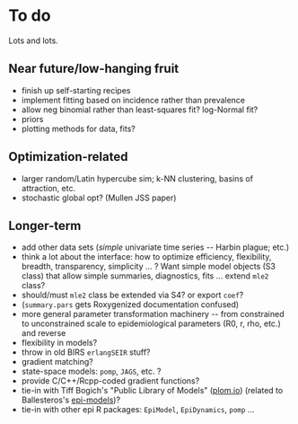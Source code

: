 To do
==========

Lots and lots.

## Near future/low-hanging fruit

* finish up self-starting recipes
* implement fitting based on incidence rather than prevalence
* allow neg binomial rather than least-squares fit? log-Normal fit?
* priors
* plotting methods for data, fits?

## Optimization-related

* larger random/Latin hypercube sim; k-NN clustering, basins of attraction, etc.
* stochastic global opt? (Mullen JSS paper) 

## Longer-term

* add other data sets (*simple* univariate time series -- Harbin plague; etc.)
* think a lot about the interface: how to optimize efficiency, flexibility, breadth, transparency, simplicity ... ?  Want simple model objects (S3 class) that allow simple summaries, diagnostics, fits ... extend `mle2` class?
* should/must `mle2` class be extended via S4? or export `coef`?
* (`summary.pars` gets Roxygenized documentation confused)
* more general parameter transformation machinery -- from constrained to unconstrained scale to epidemiological parameters (R0, r, rho, etc.) and reverse
* flexibility in models?
* throw in old BIRS `erlangSEIR` stuff?
* gradient matching?
* state-space models: `pomp`, `JAGS`, etc. ?
* provide C/C++/Rcpp-coded gradient functions?
* tie-in with Tiff Bogich's "Public Library of Models" ([plom.io](https://github.com/tiffbogich/PLoM.io)) (related to Ballesteros's [epi-models](https://github.com/sballesteros/epi-models))?
* tie-in with other epi R packages: `EpiModel`, `EpiDynamics`, `pomp` ...
